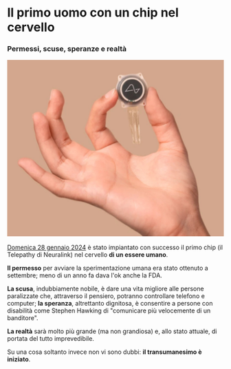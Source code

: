 # Il primo uomo con un chip nel cervello

### Permessi, scuse, speranze e realtà

![il chip in mano](/img/primo-uomo-chip-cervello.jpeg)

[Domenica 28 gennaio 2024](https://twitter.com/elonmusk/status/1752098683024220632) è stato impiantato con successo il primo chip (il Telepathy di Neuralink) nel cervello **di un essere umano**.

**Il permesso** per avviare la sperimentazione umana era stato ottenuto a settembre; meno di un anno fa dava l'ok anche la FDA.

**La scusa**, indubbiamente nobile, è dare una vita migliore alle persone paralizzate che, attraverso il pensiero, potranno controllare telefono e computer; **la speranza**, altrettanto dignitosa, è consentire a persone con disabilità come Stephen Hawking di "comunicare più velocemente di un banditore".

**La realtà** sarà molto più grande (ma non grandiosa) e, allo stato attuale, di portata del tutto imprevedibile.

Su una cosa soltanto invece non vi sono dubbi: **il transumanesimo è iniziato**.